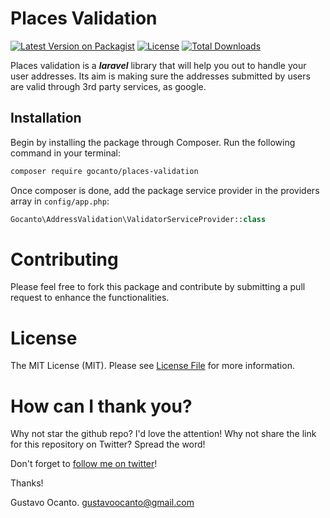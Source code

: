 # Places Validation

[![Latest Version on Packagist](https://img.shields.io/packagist/v/gocanto/places-validation.svg?style=flat-square)](https://img.shields.io/packagist/v/gocanto/places-validation.svg)
<a href="https://github.com/gocanto/google-autocomplete/blob/master/LICENSE.md"><img src="https://img.shields.io/npm/l/easiest-js-validator.svg" alt="License"></a>
[![Total Downloads](https://img.shields.io/packagist/dt/gocanto/places-validation.svg?style=flat-square)](https://img.shields.io/packagist/dt/gocanto/places-validation.svg?style=flat-square)


Places validation is a ***laravel*** library that will help you out to handle your user addresses. Its aim is making sure the addresses submitted by users are valid through 3rd party services, as google.



## Installation

Begin by installing the package through Composer. Run the following command in your terminal:

```bash
composer require gocanto/places-validation
```

Once composer is done, add the package service provider in the providers array in `config/app.php`:

```php
Gocanto\AddressValidation\ValidatorServiceProvider::class
```


# Contributing

Please feel free to fork this package and contribute by submitting a pull request to enhance the functionalities.


# License

The MIT License (MIT). Please see [License File](LICENSE.md) for more information.


# How can I thank you?
Why not star the github repo? I'd love the attention! Why not share the link for this repository on Twitter? Spread the word!


Don't forget to [follow me on twitter](https://twitter.com/gocanto)!

Thanks!

Gustavo Ocanto.
gustavoocanto@gmail.com



